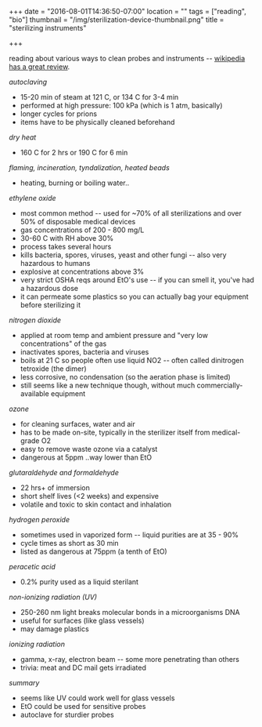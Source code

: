 +++
date = "2016-08-01T14:36:50-07:00"
location = ""
tags = ["reading", "bio"]
thumbnail = "/img/sterilization-device-thumbnail.png"
title = "sterilizing instruments"

+++

reading about various ways to clean probes and instruments --
[wikipedia has a great review](https://en.wikipedia.org/wiki/Sterilization).

<!--more-->

*autoclaving*

* 15-20 min of steam at 121 C, or 134 C for 3-4 min
* performed at high pressure: 100 kPa (which is 1 atm, basically)
* longer cycles for prions
* items have to be physically cleaned beforehand


*dry heat*

* 160 C for 2 hrs or 190 C for 6 min


*flaming, incineration, tyndalization, heated beads*

* heating, burning or boiling water..


*ethylene oxide*

* most common method -- used for ~70% of all sterilizations and over 50% of disposable medical devices
* gas concentrations of 200 - 800 mg/L
* 30-60 C with RH above 30%
* process takes several hours
* kills bacteria, spores, viruses, yeast and other fungi -- also very hazardous to humans
* explosive at concentrations above 3%
* very strict OSHA reqs around EtO's use -- if you can smell it, you've had a hazardous dose
* it can permeate some plastics so you can actually bag your equipment before sterilizing it


*nitrogen dioxide*

* applied at room temp and ambient pressure and "very low concentrations" of the gas
* inactivates spores, bacteria and viruses
* boils at 21 C so people often use liquid NO2 -- often called dinitrogen tetroxide (the dimer)
* less corrosive, no condensation (so the aeration phase is limited)
* still seems like a new technique though, without much commercially-available equipment


*ozone*

* for cleaning surfaces, water and air
* has to be made on-site, typically in the sterilizer itself from medical-grade O2
* easy to remove waste ozone via a catalyst
* dangerous at 5ppm ..way lower than EtO


*glutaraldehyde and formaldehyde*

* 22 hrs+ of immersion
* short shelf lives (<2 weeks) and expensive
* volatile and toxic to skin contact and inhalation


*hydrogen peroxide*

* sometimes used in vaporized form -- liquid purities are at 35 - 90%
* cycle times as short as 30 min
* listed as dangerous at 75ppm (a tenth of EtO)


*peracetic acid*

* 0.2% purity used as a liquid sterilant


*non-ionizing radiation (UV)*

* 250-260 nm light breaks molecular bonds in a microorganisms DNA
* useful for surfaces (like glass vessels)
* may damage plastics


*ionizing radiation*

* gamma, x-ray, electron beam -- some more penetrating than others
* trivia: meat and DC mail gets irradiated


*summary*

* seems like UV could work well for glass vessels
* EtO could be used for sensitive probes
* autoclave for sturdier probes
